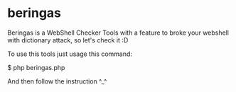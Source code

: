 # beringas
Beringas is a WebShell Checker Tools with a feature to broke your webshell with dictionary attack, so let's check it :D

To use this tools just usage this command:

$ php beringas.php

And then follow the instruction ^_^
